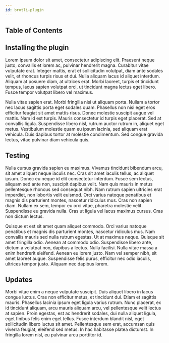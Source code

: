 ```yaml
---
id: brotli-plugin
---
```

## Table of Contents

## Installing the plugin

 Lorem ipsum dolor sit amet, consectetur adipiscing elit. Praesent neque justo, convallis et lorem ac, pulvinar hendrerit magna. Curabitur vitae vulputate erat. Integer mattis, erat et sollicitudin volutpat, diam ante sodales velit, et rhoncus turpis risus et dui. Nulla aliquam lacus id aliquet interdum. Aliquam at posuere diam, at ultrices erat. Morbi laoreet, turpis et tincidunt tempus, lacus sapien volutpat orci, ut tincidunt magna lectus eget libero. Fusce tempor volutpat libero vel maximus.

Nulla vitae sapien erat. Morbi fringilla nisi ut aliquam porta. Nullam a tortor nec lacus sagittis porta eget sodales quam. Phasellus non nisi eget eros efficitur feugiat sit amet mattis risus. Donec molestie suscipit augue vel mattis. Nam id est turpis. Mauris consectetur id turpis eget placerat. Sed at convallis ligula. Suspendisse libero nisl, rutrum auctor rutrum in, aliquet eget metus. Vestibulum molestie quam eu ipsum lacinia, sed aliquam erat vehicula. Duis dapibus tortor at molestie condimentum. Sed congue gravida lectus, vitae pulvinar diam vehicula quis. 

## Testing

 Nulla cursus gravida sapien eu maximus. Vivamus tincidunt bibendum arcu, sit amet aliquet neque iaculis nec. Cras sit amet iaculis tellus, ac aliquet ipsum. Donec eu neque id elit consectetur interdum. Fusce sem lectus, aliquam sed ante non, suscipit dapibus velit. Nam quis mauris in metus pellentesque rhoncus sed consequat nibh. Nam rutrum sapien ultricies erat imperdiet, non lobortis velit euismod. Orci varius natoque penatibus et magnis dis parturient montes, nascetur ridiculus mus. Cras non sapien diam. Nullam ex sem, tempor eu orci vitae, pharetra molestie velit. Suspendisse eu gravida nulla. Cras ut ligula vel lacus maximus cursus. Cras non dictum lectus.

Quisque et est sit amet quam aliquet commodo. Orci varius natoque penatibus et magnis dis parturient montes, nascetur ridiculus mus. Nam convallis mauris sed nulla rutrum egestas. Ut at maximus neque. Quisque sit amet fringilla odio. Aenean at commodo odio. Suspendisse libero ante, dictum a volutpat non, dapibus a lectus. Nulla facilisi. Nulla vitae massa a enim hendrerit eleifend. Aenean eu lorem justo. Nam vel semper nibh, sit amet laoreet augue. Suspendisse felis purus, efficitur nec odio iaculis, ultrices tempor justo. Aliquam nec dapibus lorem. 

## Updates

 Morbi vitae enim a neque vulputate suscipit. Duis aliquet libero in lacus congue luctus. Cras non efficitur metus, et tincidunt dui. Etiam et sagittis mauris. Phasellus lacinia ipsum eget ligula varius rutrum. Nunc placerat, ex id tincidunt aliquam, arcu mauris aliquam arcu, vel pellentesque velit lectus at sapien. Proin egestas, est ac hendrerit sodales, dui nulla aliquet ligula, eget finibus felis enim eget tellus. Fusce interdum blandit nisl, eget sollicitudin libero luctus sit amet. Pellentesque sem erat, accumsan quis viverra feugiat, eleifend sed metus. In hac habitasse platea dictumst. In fringilla lorem nisl, eu pulvinar arcu porttitor id. 